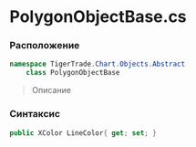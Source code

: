 
# PolygonObjectBase.cs
### Расположение
```csharp
namespace TigerTrade.Chart.Objects.Abstract  
    class PolygonObjectBase
```

> Описание

### Синтаксис
```csharp
public XColor LineColor{ get; set; }
```
